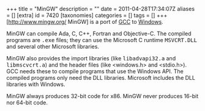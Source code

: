 +++
title = "MinGW"
description = ""
date = 2011-04-28T17:34:07Z
aliases = []
[extra]
id = 7420
[taxonomies]
categories = []
tags = []
+++
[http://www.mingw.org/ MinGW] is a port of [GCC](https://rosettacode.org/wiki/GCC) to [Windows](https://rosettacode.org/wiki/Windows).

MinGW can compile Ada, C, C++, Fortran and Objective-C. The compiled programs are <tt>.exe</tt> files; they can use the Microsoft C runtime <tt>MSVCRT.DLL</tt> and several other Microsoft libraries.

MinGW also provides the import libraries (like <tt>libadvapi32.a</tt> and <tt>libmscvcrt.a</tt>) and the header files (like <windows.h> and <stdio.h>). GCC needs these to compile programs that use the Windows API. The compiled programs only need the DLL libraries. Microsoft includes the DLL libraries with Windows.

MinGW always produces 32-bit code for x86. MinGW never produces 16-bit nor 64-bit code.
